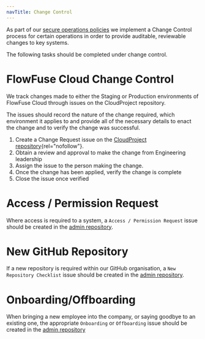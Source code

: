 ```yaml
---
navTitle: Change Control
---
```


As part of our [secure operations policies](https://flowfuse.com/handbook/company/security/) we implement a Change Control process for certain operations in order to provide auditable, reviewable changes to key systems.

The following tasks should be completed under change control.

# FlowFuse Cloud Change Control

We track changes made to either the Staging or Production environments of FlowFuse Cloud
through issues on the CloudProject repository.

The issues should record the nature of the change required, which environment it applies to
and provide all of the necessary details to enact the change and to verify the change was successful.

1. Create a Change Request issue on the [CloudProject repository](https://github.com/FlowFuse/CloudProject/issues/new?assignees=&labels=change-request&template=change-request.yml&title=Change%3A+){rel="nofollow"}.
2. Obtain a review and approval to make the change from Engineering leadership
3. Assign the issue to the person making the change.
4. Once the change has been applied, verify the change is complete
5. Close the issue once verified

# Access / Permission Request

Where access is required to a system, a `Access / Permission Request` issue should be created in the [admin repository](https://github.com/FlowFuse/admin/issues/new?template=access-request.md).

# New GitHub Repository

If a new repository is required within our GitHub organisation, a `New Repository Checklist` issue should be created in the [admin repository](https://github.com/FlowFuse/admin/issues/new?template=new-repo.md).

# Onboarding/Offboarding

When bringing a new employee into the company, or saying goodbye to an existing one, the appropriate `Onboarding` or `Offboarding` issue should be created in the [admin repository](https://github.com/FlowFuse/admin/issues/new/choose)

